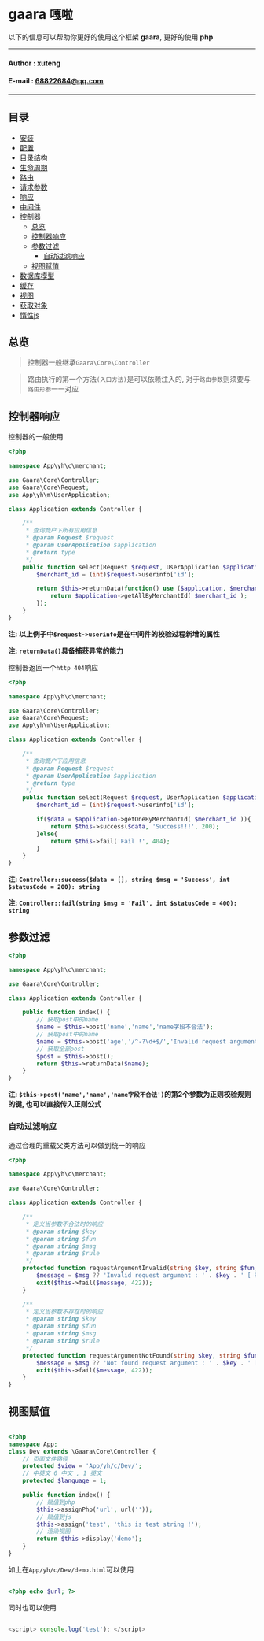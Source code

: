 **gaara** `嘎啦`
==========================
以下的信息可以帮助你更好的使用这个框架 **gaara**, 更好的使用 **php**
****
#### Author : xuteng
#### E-mail : 68822684@qq.com
****
## 目录
* [安装](/helper/install.md)
* [配置](/helper/configure.md)
* [目录结构](/helper/catalog.md)
* [生命周期](/helper/cycle.md)
* [路由](/helper/route.md)
* [请求参数](/helper/request.md)
* [响应](/helper/response.md)
* [中间件](/helper/middleware.md)
* [控制器](/helper/controller.md)
    * [总览](#总览)
    * [控制器响应](#控制器响应)
    * [参数过滤](#参数过滤)
        * [自动过滤响应](#自动过滤响应)
    * [视图赋值](#视图赋值)
* [数据库模型](/helper/model.md)
* [缓存](/helper/cache.md)
* [视图](/helper/view.md)
* [获取对象](/helper/getobj.md)
* [惰性js](/helper/inertjs.md)

## 总览

> 控制器一般继承`Gaara\Core\Controller`

> 路由执行的第一个方法`(入口方法)`是可以依赖注入的, 对于`路由参数`则须要与`路由形参`一一对应

## 控制器响应

控制器的一般使用

```php
<?php

namespace App\yh\c\merchant;

use Gaara\Core\Controller;
use Gaara\Core\Request;
use App\yh\m\UserApplication;

class Application extends Controller {

    /**
     * 查询商户下所有应用信息
     * @param Request $request
     * @param UserApplication $application
     * @return type
     */
    public function select(Request $request, UserApplication $application) {
        $merchant_id = (int)$request->userinfo['id'];

        return $this->returnData(function() use ($application, $merchant_id){
            return $application->getAllByMerchantId( $merchant_id );
        });
    }
}
```
**注: 以上例子中`$request->userinfo`是在中间件的校验过程新增的属性**

**注: `returnData()`具备捕获异常的能力**

控制器返回一个`http 404`响应

```php
<?php

namespace App\yh\c\merchant;

use Gaara\Core\Controller;
use Gaara\Core\Request;
use App\yh\m\UserApplication;

class Application extends Controller {

    /**
     * 查询商户下应用信息
     * @param Request $request
     * @param UserApplication $application
     * @return type
     */
    public function select(Request $request, UserApplication $application) {
        $merchant_id = (int)$request->userinfo['id'];

        if($data = $application->getOneByMerchantId( $merchant_id )){
            return $this->success($data, 'Success!!!', 200);
        }else{
            return $this->fail('Fail !', 404);
        }
    }
}
```
**注: `Controller::success($data = [], string $msg = 'Success', int $statusCode = 200): string`**

**注: `Controller::fail(string $msg = 'Fail', int $statusCode = 400): string`**



## 参数过滤

```php
<?php

namespace App\yh\c\merchant;

use Gaara\Core\Controller;

class Application extends Controller {

    public function index() {
        // 获取post中的name
        $name = $this->post('name','name','name字段不合法');
        // 获取post中的name
        $name = $this->post('age','/^-?\d+$/','Invalid request argument age');
        // 获取全部post
        $post = $this->post();
        return $this->returnData($name);
    }
}
```

**注: `$this->post('name','name','name字段不合法')`的第2个参数为正则校验规则的键, 也可以直接传入正则公式**

### 自动过滤响应

通过合理的重载父类方法可以做到统一的响应

```php
<?php

namespace App\yh\c\merchant;

use Gaara\Core\Controller;

class Application extends Controller {

	/**
	 * 定义当参数不合法时的响应
	 * @param string $key
	 * @param string $fun
	 * @param string $msg
	 * @param string $rule
	 */
	protected function requestArgumentInvalid(string $key, string $fun, string $msg, string $rule) {
		$message = $msg ?? 'Invalid request argument : ' . $key . ' [ Rule : ' . $rule . ' ]';
		exit($this->fail($message, 422));
	}

	/**
	 * 定义当参数不存在时的响应
	 * @param string $key
	 * @param string $fun
	 * @param string $msg
	 * @param string $rule
	 */
	protected function requestArgumentNotFound(string $key, string $fun, string $msg, string $rule) {
		$message = $msg ?? 'Not found request argument : ' . $key . ' [ Method : ' . $fun . ' ]';
		exit($this->fail($message, 422));
	}
}
```

## 视图赋值

```php

<?php
namespace App;
class Dev extends \Gaara\Core\Controller {
    // 页面文件路径
    protected $view = 'App/yh/c/Dev/';
    // 中英文 0 中文 , 1 英文
    protected $language = 1;

    public function index() {
        // 赋值到php
        $this->assignPhp('url', url(''));
        // 赋值到js
        $this->assign('test', 'this is test string !');
        // 渲染视图
        return $this->display('demo');
    }
}

```

如上在`App/yh/c/Dev/demo.html`可以使用

```php

<?php echo $url; ?>

```

同时也可以使用

```javascript

<script> console.log('test'); </script>

```
